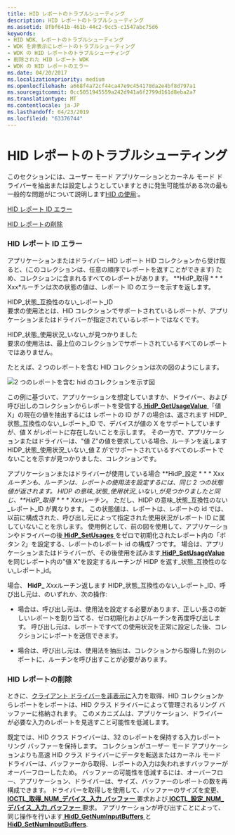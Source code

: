 ```yaml
---
title: HID レポートのトラブルシューティング
description: HID レポートのトラブルシューティング
ms.assetid: 8fbf641b-461b-44c2-9cc5-c1547abc75d6
keywords:
- HID WDK、レポートのトラブルシューティング
- WDK を非表示にレポートのトラブルシューティング
- WDK の HID レポートのトラブルシューティング
- 削除された HID レポート WDK
- WDK の HID レポートのエラー
ms.date: 04/20/2017
ms.localizationpriority: medium
ms.openlocfilehash: a668f4a72cf44ca47e9c454178da2e4bf8d797a1
ms.sourcegitcommit: 0cc5051945559a242d941a6f2799d161d8eba2a7
ms.translationtype: MT
ms.contentlocale: ja-JP
ms.lasthandoff: 04/23/2019
ms.locfileid: "63376744"
---
```

# <a name="troubleshooting-hid-reports"></a>HID レポートのトラブルシューティング





このセクションには、ユーザー モード アプリケーションとカーネル モード ドライバーを抽出または設定しようとしていますときに発生可能性がある次の最も一般的な問題がについて説明します[HID の使用](hid-usages.md):。

[HID レポート ID エラー](#hid-report-id-errors)

[HID レポートの削除](#dropped-hid-reports)

### <a href="" id="hid-report-id-errors"></a> HID レポート ID エラー

アプリケーションまたはドライバー HID レポート HID コレクションから受け取ると、(このコレクションは、任意の順序でレポートを返すことができます) ため、コレクションに含まれるすべてのレポートがあります。 **HidP\_取得 * * * Xxx*ルーチンは次の状態の値は、レポート ID のエラーを示すを返します。

<a href="" id="hidp-status-incompatible-report-id"></a>HIDP\_状態\_互換性のない\_レポート\_ID  
要求の使用法とは、HID コレクションでサポートされているレポートが、アプリケーションまたはドライバーが指定されているレポートではなくです。

<a href="" id="hidp-status-usage-not-found"></a>HIDP\_状態\_使用状況\_いない\_が見つかりました  
要求の使用法は、最上位のコレクションでサポートされているすべてのレポートではありません。

たとえば、2 つのレポートを含む HID コレクションは次の図のようにします。

![2 つのレポートを含む hid のコレクションを示す図](images/reportid.png)

この例に基づいて、アプリケーションを想定していますか、ドライバー、および呼び出しのコレクションからレポートを受信する[ **HidP\_GetUsageValue** ](https://msdn.microsoft.com/library/windows/hardware/ff539748) 「値 X」の現在の値を抽出するには レポートの ID が 7 の場合は、返されます HIDP\_状態\_互換性のない\_レポート\_ID で、デバイスが値の X をサポートしていますが、値 X がレポートに存在しないことを示します。 その一方で、アプリケーションまたはドライバーは、"値 Z"の値を要求している場合、ルーチンを返します HIDP\_状態\_使用状況\_いない\_値 Z がでサポートされているすべてのレポートでないことを示すが見つかりました、コレクションです。

アプリケーションまたはドライバーが使用している場合 **HidP\_設定 * * * Xxx*ルーチンも、ルーチンは、レポートの使用法を設定するには、同じ 2 つの状態値が返されます。 HIDP の意味\_状態\_使用状況\_いない\_が見つかりましたと同じ、**HidP\_取得 * * * Xxx*ルーチン。 ただし、HIDP の意味\_状態\_互換性のない\_レポート\_ID が異なります。 この状態値は、レポートは、レポートの id では、以前に構成された、呼び出し元によって指定された使用状況がレポート ID に属していないことを示します。 使用例として、前の図を使用して、アプリケーションやドライバーの後[ **HidP\_SetUsages** ](https://msdn.microsoft.com/library/windows/hardware/ff539792)をゼロで初期化されたレポート内の「ボタン 2」を設定する、レポートのレポート id の構成7 つです。 場合は、アプリケーションまたはドライバーが、その後使用を試みます[ **HidP\_SetUsageValue** ](https://msdn.microsoft.com/library/windows/hardware/ff539797)を同じレポート内の"値 X"を設定するルーチンが HIDP を返す\_状態\_互換性のない\_レポート\_id。

場合、 **HidP\_** <em>Xxx</em>ルーチン返します HIDP\_状態\_互換性のない\_レポート\_ID、呼び出し元は、のいずれか、次の操作:

-   場合は、呼び出し元は、使用法を設定する必要があります、正しい長さの新しいレポートを割り当てる、ゼロ初期化およびルーチンを再度呼び出します。 呼び出し元は、レポートですべての使用状況を正常に設定した後、コレクションにレポートを送信できます。

-   場合は、呼び出し元は、使用法を抽出は、コレクションから取得した別のレポートに、ルーチンを呼び出すことが必要があります。

### <a href="" id="dropped-hid-reports"></a> HID レポートの削除

ときに、[クライアント ドライバーを非表示に](hid-client-drivers.md)入力を取得、HID コレクションからレポートをレポートは、HID クラス ドライバーによって管理されるリング バッファーに格納されます。 このメカニズムは、アプリケーション、ドライバーが必要な入力のレポートを見逃すこと可能性を低減します。

既定では、HID クラス ドライバーは、32 のレポートを保持する入力レポート リング バッファーを保持します。 コレクションがユーザー モード アプリケーションよりも高速 HID クラス ドライバーにデータを転送またはカーネル モード ドライバーは、バッファーから取得、レポートの入力は失われますバッファーがオーバーフローしたため。 バッファーの可能性を低減するには、オーバーフロー、アプリケーション、ドライバーは、サイズ、バッファーのレポートの数を再構成できます。 ドライバーを取得しを使用して、バッファーのサイズを変更、 [ **IOCTL\_取得\_NUM\_デバイス\_入力\_バッファー** ](https://msdn.microsoft.com/library/windows/hardware/ff541058)要求および[ **IOCTL\_設定\_NUM\_デバイス\_入力\_バッファー** ](https://msdn.microsoft.com/library/windows/hardware/ff542087)要求。 アプリケーションが呼び出すことによって、同じ操作を行います[ **HidD\_GetNumInputBuffers** ](https://msdn.microsoft.com/library/windows/hardware/ff539675)と[ **HidD\_SetNumInputBuffers**](https://msdn.microsoft.com/library/windows/hardware/ff539686).

 

 




